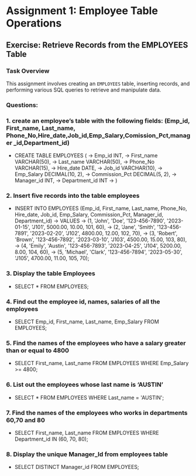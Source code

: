 # Assignment 1: Employee Table Operations

## Exercise: Retrieve Records from the EMPLOYEES Table

### Task Overview

This assignment involves creating an `EMPLOYEES` table, inserting records, and performing various SQL queries to retrieve and manipulate data.

### Questions:

### 1. create an employee’s table with the following fields: (Emp_id, First_name, Last_name, Phone_No,Hire_date,Job_id,Emp_Salary,Comission_Pct,manager \_id,Department_id)

-  CREATE TABLE EMPLOYEES 
(
  -> Emp_id INT,
  -> First_name VARCHAR(50),
  -> Last_name VARCHAR(50),
  -> Phone_No VARCHAR(15),
  -> Hire_date DATE,
  -> Job_id VARCHAR(10),
  -> Emp_Salary DECIMAL(10, 2),
  -> Commission_Pct DECIMAL(5, 2),
  -> Manager_id INT,
  -> Department_id INT
  -> )

### 2. Insert five records into the table employees

-  INSERT INTO EMPLOYEES 
(Emp_id, First_name, Last_name, Phone_No, Hire_date, Job_id, Emp_Salary, Commission_Pct, Manager_id, Department_id)
  -> VALUES
  -> (1, 'John', 'Doe', '123-456-7890', '2023-01-15', 'J101', 5000.00, 10.00, 101, 60),
  -> (2, 'Jane', 'Smith', '123-456-7891', '2023-02-20', 'J102', 4800.00, 12.00, 102, 70),
  -> (3, 'Robert', 'Brown', '123-456-7892', '2023-03-10', 'J103', 4500.00, 15.00, 103, 80),
  -> (4, 'Emily', 'Austin', '123-456-7893', '2023-04-25', 'J104', 5200.00, 8.00, 104, 60),
  -> (5, 'Michael', 'Clark', '123-456-7894', '2023-05-30', 'J105', 4700.00, 11.00, 105, 70);

### 3. Display the table Employees

-  SELECT * FROM EMPLOYEES;

### 4. Find out the employee id, names, salaries of all the employees

-  SELECT Emp_id, First_name, Last_name, Emp_Salary FROM EMPLOYEES;

### 5. Find the names of the employees who have a salary greater than or equal to 4800

-  SELECT First_name, Last_name FROM EMPLOYEES WHERE Emp_Salary >= 4800;

### 6. List out the employees whose last name is ‘AUSTIN’

-  SELECT * FROM EMPLOYEES WHERE Last_name = 'AUSTIN';

### 7. Find the names of the employees who works in departments 60,70 and 80

-  SELECT First_name, Last_name FROM EMPLOYEES WHERE Department_id IN (60, 70, 80);

### 8. Display the unique Manager_Id from employees table

-  SELECT DISTINCT Manager_id FROM EMPLOYEES;
